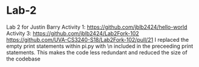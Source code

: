 # Lab-2
Lab 2 for Justin Barry
Activity 1: https://github.com/jblb2424/hello-world
Activity 3: 
  https://github.com/jblb2424/Lab2Fork-102
  https://github.com/UVA-CS3240-S18/Lab2Fork-102/pull/21
  I replaced the empty print statements within pi.py with \n included in the preceeding print statements. This makes the code less redundant and reduced the size of the codebase
